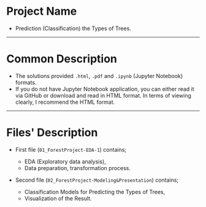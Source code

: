# Project Name
- Prediction (Classification) the Types of Trees.
***
# Common Description
- The solutions provided ``.html``, ``.pdf`` and ``.ipynb`` (Jupyter Notebook) formats.
- If you do not have Jupyter Notebook application, you can either read it via GitHub or download and read in HTML format. In terms of viewing clearly, I recommend the HTML format.
***
# Files' Description
- First file (``01_ForestProject-EDA-1``) contains;
   - EDA (Exploratory data analysis),
   - Data preparation, transformation process.
   
- Second file (``02_ForestProject-Modeling&Presentation``) contains;
   - Classification Models for Predicting the Types of Trees,
   - Visualization of the Result.
